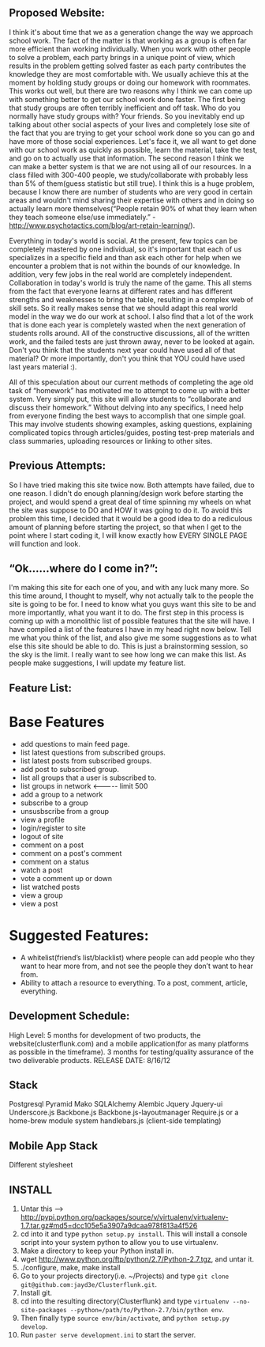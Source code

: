 Proposed Website:
-----------------
I think it's about time that we as a generation change the way we approach school work. The fact of the matter is that
working as a group is often far more efficient than working individually. When you work with other people to solve a
problem, each party brings in a unique point of view, which results in the problem getting solved faster as each party
contributes the knowledge they are most comfortable with. We usually achieve this at the moment by holding study groups
or doing our homework with roommates. This works out well, but there are two reasons why I think we can come up with
something better to get our school work done faster. The first being that study groups are often terribly inefficient
and off task. Who do you normally have study groups with? Your friends. So you inevitably end up talking about other
social aspects of your lives and completely lose site of the fact that you are trying to get your school work done so
you can go and have more of those social experiences. Let's face it, we all want to get done with our school work as
quickly as possible, learn the material, take the test, and go on to actually use that information.  The second reason
I think we can make a better system is that we are not using all of our resources. In a class filled with 300-400 people,
we study/collaborate with probably less than 5% of them(guess statistic but still true). I think this is a huge problem,
because I know there are number of students who are very good in certain areas and wouldn't mind sharing their expertise
with others and in doing so actually learn more themselves(“People retain 90% of what they learn when they teach someone
else/use immediately.” - http://www.psychotactics.com/blog/art-retain-learning/).
 
Everything in today's world is social. At the present, few topics can be completely mastered by one individual, so it's
important that each of us specializes in a specific field and than ask each other for help when we encounter a problem
that is not within the bounds of our knowledge. In addition, very few jobs in the real world are completely independent.
Collaboration in today's world is truly the name of the game. This all stems from the fact that everyone learns at
different rates and has different strengths and weaknesses to bring the table, resulting in a complex web of skill sets.
So it really makes sense that we should adapt this real world model in the way we do our work at school. I also find
that a lot of the work that is done each year is completely wasted when the next generation of students rolls around.
All of the constructive discussions, all of the written work, and the failed tests are just thrown away, never to be
looked at again. Don't you think that the students next year could have used all of that material? Or more importantly,
don't you think that YOU could have used last years material :).
 
All of this speculation about our current methods of completing the age old task of “homework” has motivated me to 
attempt to come up with a better system. Very simply put, this site will allow students to “collaborate and discuss 
their homework.” Without delving into any specifics, I need help from everyone finding the best ways to accomplish that
one simple goal. This may involve students showing examples, asking questions, explaining complicated topics through 
articles/guides, posting test-prep materials and class summaries, uploading resources or linking to other sites.
 
Previous Attempts:
------------------
So I have tried making this site twice now. Both attempts have failed, due to one reason. I didn't do enough
planning/design work before starting the project, and would spend a great deal of time spinning my wheels on what the
site was suppose to DO and HOW it was going to do it. To avoid this problem this time, I decided that it would be a good
idea to do a rediculous amount of planning before starting the project, so that when I get to the point where I start
coding it, I will know exactly how EVERY SINGLE PAGE will function and look.
 
“Ok......where do I come in?”:
------------------------------
I'm making this site for each one of you, and with any luck many more. So this time around, I thought to myself, why not
actually talk to the people the site is going to be for. I need to know what you guys want this site to be and more
importantly, what you want it to do. The first step in this process is coming up with a monolithic list of possible
features that the site will have. I have compiled a list of the features I have in my head right now below. Tell me what
you think of the list, and also give me some suggestions as to what else this site should be able to do. This is just a
brainstorming session, so the sky is the limit. I really want to see how long we can make this list. As people make
suggestions, I will update my feature list.
 
Feature List:
-------------

Base Features
=============
-  add questions to main feed page.
-  list latest questions from subscribed groups.
-  list latest posts from subscribed groups.
-  add post to subscribed group.
-  list all groups that a user is subscribed to.
-  list groups in network <----- limit 500
-  add a group to a network
-  subscribe to a group
-  unsusbscribe from a group
-  view a profile
-  login/register to site
-  logout of site
-  comment on a post
-  comment on a post's comment
-  comment on a status
-  watch a post
-  vote a comment up or down
-  list watched posts
-  view a group
-  view a post

Suggested Features:
===================
-  A whitelist(friend’s list/blacklist) where people can add people who they want to hear more from, and not see the people
they don’t want to hear from.
-  Ability to attach a resource to everything.  To a post, comment, article, everything.

Development Schedule:
---------------------
High Level:
5 months for development of two products, the website(clusterflunk.com) and a mobile application(for as many platforms
as possible in the timeframe). 3 months for testing/quality assurance of the two deliverable products.
RELEASE DATE: 8/16/12

Stack
-----
Postgresql
Pyramid
Mako
SQLAlchemy
Alembic
Jquery
Jquery-ui
Underscore.js
Backbone.js
Backbone.js-layoutmanager
Require.js or a home-brew module system
handlebars.js (client-side templating)

Mobile App Stack
----------------
Different stylesheet

INSTALL
-------
1. Untar this --> http://pypi.python.org/packages/source/v/virtualenv/virtualenv-1.7.tar.gz#md5=dcc105e5a3907a9dcaa978f813a4f526
2. cd into it and type `python setup.py install`.  This will install a console script into your system python to allow
you to use virtualenv.
3. Make a directory to keep your Python install in.
4. wget http://www.python.org/ftp/python/2.7/Python-2.7.tgz, and untar it.
5. ./configure, make, make install
6. Go to your projects directory(i.e. ~/Projects) and type `git clone git@github.com:jayd3e/Clusterflunk.git`.
7. Install git.
8. cd into the resulting directory(Clusterflunk) and type `virtualenv --no-site-packages --python=/path/to/Python-2.7/bin/python env`.
9. Then finally type `source env/bin/activate`, and `python setup.py develop`.
10. Run `paster serve development.ini` to start the server.